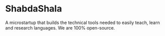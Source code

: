 # ShabdaShala

A microstartup that builds the technical tools needed to easily teach, learn and research languages. We are 100% open-source.
